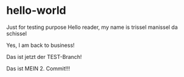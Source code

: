 # hello-world
Just for testing purpose
Hello reader, my name is trissel manissel da schissel

Yes, I am back to business!


Das ist jetzt der TEST-Branch!

Das ist MEIN 2. Commit!!!

